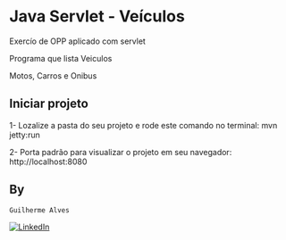 # Java Servlet - Veículos
Exercío de OPP aplicado com servlet

Programa que lista Veiculos 

Motos, Carros e Onibus

## Iniciar projeto

1- Lozalize a pasta do seu projeto e rode este comando no terminal: mvn jetty:run

2- Porta padrão para visualizar o projeto em seu navegador: http://localhost:8080

## By
`Guilherme Alves`

[![LinkedIn](https://img.shields.io/badge/LinkedIn-0077B5?style=for-the-badge&logo=linkedin&logoColor=whiteue)](https://www.linkedin.com/in/guilherme-alves-1402i/)






